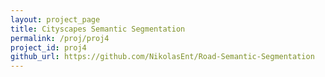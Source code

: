 ```yaml
---
layout: project_page
title: Cityscapes Semantic Segmentation
permalink: /proj/proj4
project_id: proj4
github_url: https://github.com/NikolasEnt/Road-Semantic-Segmentation
---
```




